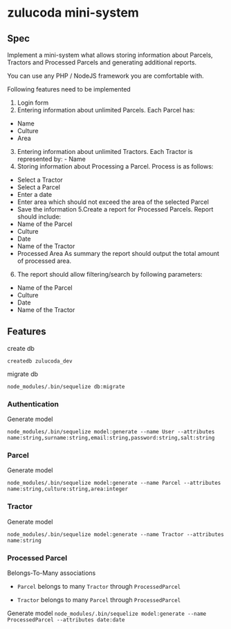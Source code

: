 # zulucoda mini-system

## Spec

Implement a mini-system what allows storing information about Parcels, Tractors and Processed Parcels and generating additional reports.

You can use any PHP / NodeJS framework you are comfortable with.

Following features need to be implemented

1. Login form
2. Entering information about unlimited Parcels. Each Parcel has:

- Name
- Culture
- Area

3. Entering information about unlimited Tractors. Each Tractor is represented by: - Name
4. Storing information about Processing a Parcel. Process is as follows:

- Select a Tractor
- Select a Parcel
- Enter a date
- Enter area which should not exceed the area of the selected Parcel
- Save the information
  5.Create a report for Processed Parcels. Report should include:
- Name of the Parcel
- Culture
- Date
- Name of the Tractor
- Processed Area
  As summary the report should output the total amount of processed area.

6. The report should allow filtering/search by following parameters:

- Name of the Parcel
- Culture
- Date
- Name of the Tractor

## Features

create db

`createdb zulucoda_dev`

migrate db

`node_modules/.bin/sequelize db:migrate`

### Authentication

Generate model

`node_modules/.bin/sequelize model:generate --name User --attributes name:string,surname:string,email:string,password:string,salt:string`


### Parcel

Generate model

`node_modules/.bin/sequelize model:generate --name Parcel --attributes name:string,culture:string,area:integer`

### Tractor

Generate model

`node_modules/.bin/sequelize model:generate --name Tractor --attributes name:string`


### Processed Parcel

Belongs-To-Many associations
- `Parcel` belongs to many `Tractor` through `ProcessedParcel`

- `Tractor` belongs to many `Parcel` through `ProcessedParcel`

Generate model
`node_modules/.bin/sequelize model:generate --name ProcessedParcel --attributes date:date`

